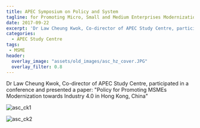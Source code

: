 ```yaml
---
title: APEC Symposium on Policy and System
tagline: for Promoting Micro, Small and Medium Enterprises Modernization toward Industry 4.0
date: 2017-09-22
excerpt: 'Dr Law Cheung Kwok, Co-director of APEC Study Centre, participated in a conference and presented a paper: "Policy for Promoting MSMEs Modernization towards Industry 4.0 in Hong Kong, China'
categories:
  - APEC Study Centre
tags:
 - MSME
header:
  overlay_image: "assets/old_images/asc_hz_cover.JPG"
  overlay_filter: 0.8
---
```

Dr Law Cheung Kwok, Co-director of APEC Study Centre, participated in a conference and presented a paper: "Policy for Promoting MSMEs Modernization towards Industry 4.0 in Hong Kong, China"

![asc_ck1](/assets/old_images/asc_ck1.JPG)

![asc_ck2](/assets/old_images/asc_ck2.JPG)
